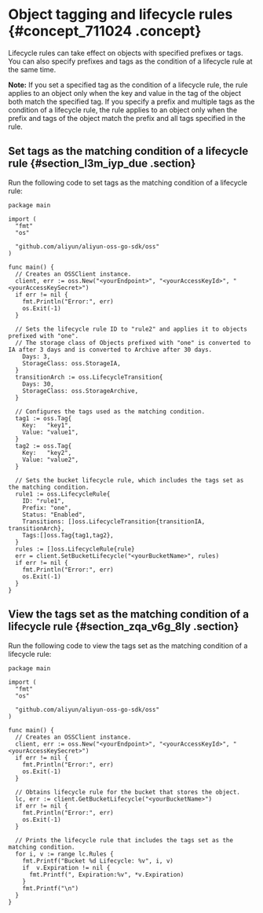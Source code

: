 # Object tagging and lifecycle rules {#concept_711024 .concept}

Lifecycle rules can take effect on objects with specified prefixes or tags. You can also specify prefixes and tags as the condition of a lifecycle rule at the same time.

**Note:** If you set a specified tag as the condition of a lifecycle rule, the rule applies to an object only when the key and value in the tag of the object both match the specified tag. If you specify a prefix and multiple tags as the condition of a lifecycle rule, the rule applies to an object only when the prefix and tags of the object match the prefix and all tags specified in the rule.

## Set tags as the matching condition of a lifecycle rule {#section_l3m_iyp_due .section}

Run the following code to set tags as the matching condition of a lifecycle rule:

``` {#codeblock_8yy_1jd_vbz}
package main

import (
  "fmt"
  "os"

  "github.com/aliyun/aliyun-oss-go-sdk/oss"
)

func main() {
  // Creates an OSSClient instance.
  client, err := oss.New("<yourEndpoint>", "<yourAccessKeyId>", "<yourAccessKeySecret>")
  if err != nil {
    fmt.Println("Error:", err)
    os.Exit(-1)
  }

  // Sets the lifecycle rule ID to "rule2" and applies it to objects prefixed with "one".
  // The storage class of Objects prefixed with "one" is converted to IA after 3 days and is converted to Archive after 30 days.
    Days: 3,
    StorageClass: oss.StorageIA,
  }
  transitionArch := oss.LifecycleTransition{
    Days: 30,
    StorageClass: oss.StorageArchive,
  }

  // Configures the tags used as the matching condition. 
  tag1 := oss.Tag{
    Key:   "key1",
    Value: "value1",
  }
  tag2 := oss.Tag{
    Key:   "key2",
    Value: "value2",
  }

  // Sets the bucket lifecycle rule, which includes the tags set as the matching condition.
  rule1 := oss.LifecycleRule{
    ID: "rule1",
    Prefix: "one",
    Status: "Enabled",
    Transitions: []oss.LifecycleTransition{transitionIA, transitionArch},
    Tags:[]oss.Tag{tag1,tag2},
  }
  rules := []oss.LifecycleRule{rule}
  err = client.SetBucketLifecycle("<yourBucketName>", rules)
  if err != nil {
    fmt.Println("Error:", err)
    os.Exit(-1)
  }
}
```

## View the tags set as the matching condition of a lifecycle rule {#section_zqa_v6g_8ly .section}

Run the following code to view the tags set as the matching condition of a lifecycle rule:

``` {#codeblock_756_yu4_0aa}
package main

import (
  "fmt"
  "os"

  "github.com/aliyun/aliyun-oss-go-sdk/oss"
)

func main() {
  // Creates an OSSClient instance.
  client, err := oss.New("<yourEndpoint>", "<yourAccessKeyId>", "<yourAccessKeySecret>")
  if err != nil {
    fmt.Println("Error:", err)
    os.Exit(-1)
  }

  // Obtains lifecycle rule for the bucket that stores the object.
  lc, err := client.GetBucketLifecycle("<yourBucketName>")
  if err != nil {
    fmt.Println("Error:", err)
    os.Exit(-1)
  }

  // Prints the lifecycle rule that includes the tags set as the matching condition.
  for i, v := range lc.Rules {
    fmt.Printf("Bucket %d Lifecycle: %v", i, v)
    if  v.Expiration != nil {
      fmt.Printf(", Expiration:%v", *v.Expiration)
    }
    fmt.Printf("\n")
  }
}
```

